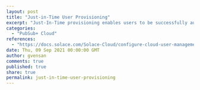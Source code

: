 ```yaml
---
layout: post
title: "Just-in-Time User Provisioning"
excerpt: "Just-In-Time provisioning enables users to be successfully authenticated through the Identity Provider, and the user is automatically assigned a role based on the existing role mapping."
categories:
  - "PubSub+ Cloud"
references:
  - "https://docs.solace.com/Solace-Cloud/configure-cloud-user-management.htm"
date: Thu, 09 Sep 2021 00:00:00 GMT
author: gvensan
comments: true
published: true
share: true
permalink: just-in-time-user-provisioning
---
```

